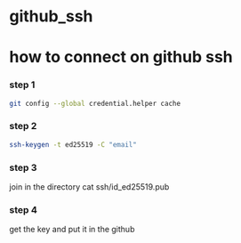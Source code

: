 # github_ssh
# how to connect on github ssh

### step 1
```bash
git config --global credential.helper cache 
```

### step 2
```bash
ssh-keygen -t ed25519 -C "email"
```
### step 3
join in the directory
cat ssh/id_ed25519.pub

### step 4
get the key and put it in the github 
